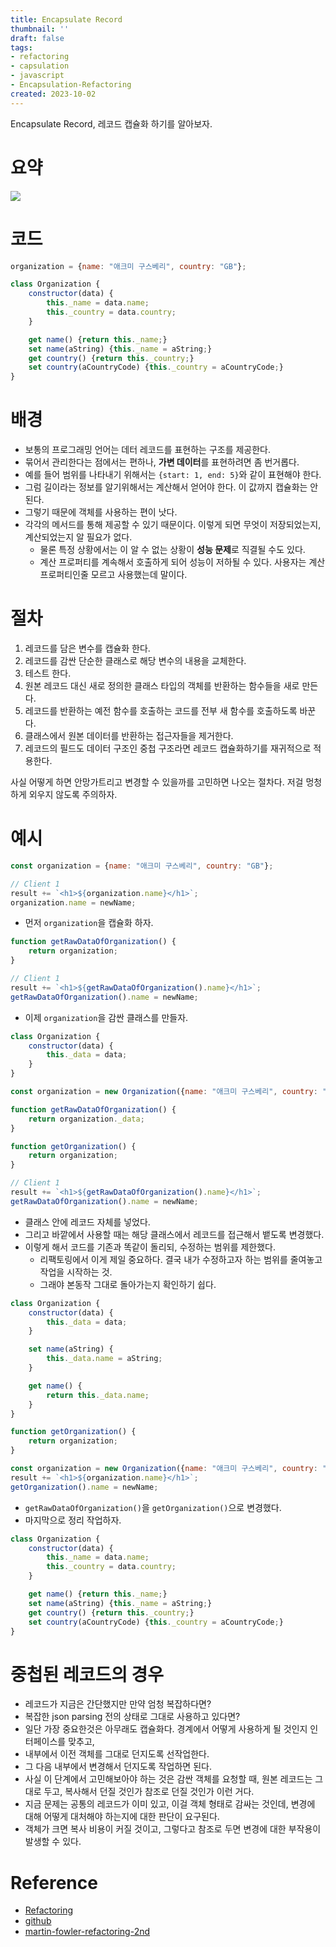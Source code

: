 ```yaml
---
title: Encapsulate Record
thumbnail: ''
draft: false
tags:
- refactoring
- capsulation
- javascript
- Encapsulation-Refactoring
created: 2023-10-02
---
```


Encapsulate Record, 레코드 캡슐화 하기를 알아보자.

# 요약

![](Refactoring_25_EncapsulateRecord_0.png)

# 코드

````javascript
organization = {name: "애크미 구스베리", country: "GB"};
````

````javascript
class Organization {
    constructor(data) {
        this._name = data.name;
        this._country = data.country;
    }

    get name() {return this._name;}
    set name(aString) {this._name = aString;}
    get country() {return this._country;}
    set country(aCountryCode) {this._country = aCountryCode;}
}
````

# 배경

* 보통의 프로그래밍 언어는 데터 레코드를 표현하는 구조를 제공한다.
* 묶어서 관리한다는 점에서는 편하나, **가변 데이터**를 표현하려면 좀 번거롭다.
* 예를 들어 범위를 나타내기 위해서는 `{start: 1, end: 5}`와 같이 표현해야 한다.
* 그럼 길이라는 정보를 알기위해서는 계산해서 얻어야 한다. 이 값까지 캡슐화는 안된다.
* 그렇기 때문에 객체를 사용하는 편이 낫다.
* 각각의 메서드를 통해 제공할 수 있기 때문이다. 이렇게 되면 무엇이 저장되었는지, 계산되었는지 알 필요가 없다.
  * 물론 특정 상황에서는 이 알 수 없는 상황이 **성능 문제**로 직결될 수도 있다.
  * 계산 프로퍼티를 계속해서 호출하게 되어 성능이 저하될 수 있다. 사용자는 계산 프로퍼티인줄 모르고 사용했는데 말이다.

# 절차

1. 레코드를 담은 변수를 캡슐화 한다.
1. 레코드를 감싼 단순한 클래스로 해당 변수의 내용을 교체한다.
1. 테스트 한다.
1. 원본 레코드 대신 새로 정의한 클래스 타입의 객체를 반환하는 함수들을 새로 만든다.
1. 레코드를 반환하는 예전 함수를 호출하는 코드를 전부 새 함수를 호출하도록 바꾼다.
1. 클래스에서 원본 데이터를 반환하는 접근자들을 제거한다.
1. 레코드의 필드도 데이터 구조인 중첩 구조라면 레코드 캡슐화하기를 재귀적으로 적용한다.

사실 어떻게 하면 안망가트리고 변경할 수 있을까를 고민하면 나오는 절차다. 저걸 멍청하게 외우지 않도록 주의하자.

# 예시

````javascript
const organization = {name: "애크미 구스베리", country: "GB"};

// Client 1
result += `<h1>${organization.name}</h1>`;
organization.name = newName;
````

* 먼저 `organization`을 캡슐화 하자.

````javascript
function getRawDataOfOrganization() {
    return organization;
}

// Client 1
result += `<h1>${getRawDataOfOrganization().name}</h1>`;
getRawDataOfOrganization().name = newName;
````

* 이제 `organization`을 감싼 클래스를 만들자.

````javascript
class Organization {
    constructor(data) {
        this._data = data;
    }
}

const organization = new Organization({name: "애크미 구스베리", country: "GB"});

function getRawDataOfOrganization() {
    return organization._data;
}

function getOrganization() {
    return organization;
}

// Client 1
result += `<h1>${getRawDataOfOrganization().name}</h1>`;
getRawDataOfOrganization().name = newName;
````

* 클래스 안에 레코드 자체를 넣었다.
* 그리고 바깥에서 사용할 때는 해당 클래스에서 레코드를 접근해서 뱉도록 변경했다.
* 이렇게 해서 코드를 기존과 똑같이 돌리되, 수정하는 범위를 제한했다.
  * 리팩토링에서 이게 제일 중요하다. 결국 내가 수정하고자 하는 범위를 줄여놓고 작업을 시작하는 것.
  * 그래야 본동작 그대로 돌아가는지 확인하기 쉽다.

````javascript
class Organization {
    constructor(data) {
        this._data = data;
    }

    set name(aString) {
        this._data.name = aString;
    }

    get name() {
        return this._data.name;
    }
}

function getOrganization() {
    return organization;
}

const organization = new Organization({name: "애크미 구스베리", country: "GB"});
result += `<h1>${organization.name}</h1>`;
getOrganization().name = newName;
````

* `getRawDataOfOrganization()`을 `getOrganization()`으로 변경했다.
* 마지막으로 정리 작업하자.

````javascript
class Organization {
    constructor(data) {
        this._name = data.name;
        this._country = data.country;
    }

    get name() {return this._name;}
    set name(aString) {this._name = aString;}
    get country() {return this._country;}
    set country(aCountryCode) {this._country = aCountryCode;}
}
````

# 중첩된 레코드의 경우

* 레코드가 지금은 간단했지만 만약 엄청 복잡하다면?
* 복잡한 json parsing 전의 상태로 그대로 사용하고 있다면?
* 일단 가장 중요한것은 아무래도 캡슐화다. 경계에서 어떻게 사용하게 될 것인지 인터페이스를 맞추고,
* 내부에서 이전 객체를 그대로 던지도록 선작업한다.
* 그 다음 내부에서 변경해서 던지도록 작업하면 된다.
* 사실 이 단계에서 고민해보아야 하는 것은 감싼 객체를 요청할 때, 원본 레코드는 그대로 두고, 복사해서 던질 것인가 참조로 던질 것인가 이런 거다.
* 지금 문제는 공통의 레코드가 이미 있고, 이걸 객체 형태로 감싸는 것인데, 변경에 대해 어떻게 대처해야 하는지에 대한 판단이 요구된다.
* 객체가 크면 복사 비용이 커질 것이고, 그렇다고 참조로 두면 변경에 대한 부작용이 발생할 수 있다.

# Reference

* [Refactoring](https://product.kyobobook.co.kr/detail/S000001810241)
* [github](https://github.com/WegraLee/Refactoring)
* [martin-fowler-refactoring-2nd](https://github.com/wickedwukong/martin-fowler-refactoring-2nd)
